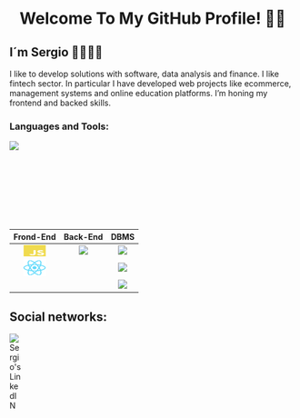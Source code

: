 <div align="center">
  <h1>Welcome To My GitHub Profile! 🙌🏼</h1>
</div>

## I´m Sergio  👦🏻👋🏼 

I like to develop solutions with software, data analysis and finance. I like fintech sector. In particular I have developed web projects like ecommerce, management systems and online education platforms. 
I’m honing my frontend and backed skills.
<br>
<div>
  <h3> Languages and Tools:</h3>
<img height="155em" align="left" src="https://github-readme-stats.vercel.app/api/top-langs/?username=sergio-gonzalez-sainz&layout=compact&langs_count=7&theme=prussian" />
  
| Frond-End | Back-End | DBMS |
|:---:|:---:|:---:|
|<img height="20" align="center" alt="Rafa-Js" height="30" width="40" src="https://raw.githubusercontent.com/devicons/devicon/master/icons/javascript/javascript-plain.svg">|<img height="50" src="https://cdn.jsdelivr.net/gh/devicons/devicon/icons/nodejs/nodejs-plain-wordmark.svg" />|<img src="https://cdn.jsdelivr.net/gh/devicons/devicon/icons/mysql/mysql-original-wordmark.svg" />|
|<img align="center" alt="Rafa-React" height="30" width="40" src="https://raw.githubusercontent.com/devicons/devicon/master/icons/react/react-original.svg">|       |   <img height="30" src="https://cdn.jsdelivr.net/gh/devicons/devicon/icons/postgresql/postgresql-original-wordmark.svg" /> | 
|  |  |   <img height="40" src="https://cdn.jsdelivr.net/gh/devicons/devicon/icons/mongodb/mongodb-plain-wordmark.svg" /> | 


</div>

 ## Social networks:
  <a href="https://www.linkedin.com/in/sergio-abraham-gonz%C3%A1lez-sainz-43512815a/">
  <img align="left" alt="Sergio's LinkedIN" width="22px" src="https://raw.githubusercontent.com/peterthehan/peterthehan/master/assets/linkedin.svg" />
 </a>





